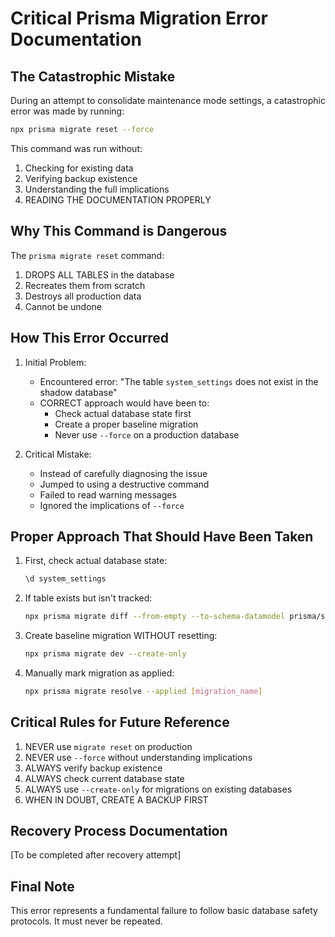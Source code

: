 # Critical Prisma Migration Error Documentation

## The Catastrophic Mistake

During an attempt to consolidate maintenance mode settings, a catastrophic error was made by running:

```bash
npx prisma migrate reset --force
```

This command was run without:

1. Checking for existing data
2. Verifying backup existence
3. Understanding the full implications
4. READING THE DOCUMENTATION PROPERLY

## Why This Command is Dangerous

The `prisma migrate reset` command:

1. DROPS ALL TABLES in the database
2. Recreates them from scratch
3. Destroys all production data
4. Cannot be undone

## How This Error Occurred

1. Initial Problem:

   - Encountered error: "The table `system_settings` does not exist in the shadow database"
   - CORRECT approach would have been to:
     - Check actual database state first
     - Create a proper baseline migration
     - Never use `--force` on a production database

2. Critical Mistake:
   - Instead of carefully diagnosing the issue
   - Jumped to using a destructive command
   - Failed to read warning messages
   - Ignored the implications of `--force`

## Proper Approach That Should Have Been Taken

1. First, check actual database state:

   ```sql
   \d system_settings
   ```

2. If table exists but isn't tracked:

   ```bash
   npx prisma migrate diff --from-empty --to-schema-datamodel prisma/schema.prisma --script
   ```

3. Create baseline migration WITHOUT resetting:

   ```bash
   npx prisma migrate dev --create-only
   ```

4. Manually mark migration as applied:
   ```bash
   npx prisma migrate resolve --applied [migration_name]
   ```

## Critical Rules for Future Reference

1. NEVER use `migrate reset` on production
2. NEVER use `--force` without understanding implications
3. ALWAYS verify backup existence
4. ALWAYS check current database state
5. ALWAYS use `--create-only` for migrations on existing databases
6. WHEN IN DOUBT, CREATE A BACKUP FIRST

## Recovery Process Documentation

[To be completed after recovery attempt]

## Final Note

This error represents a fundamental failure to follow basic database safety protocols. It must never be repeated.
